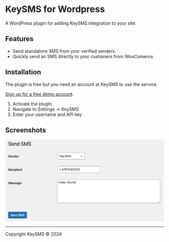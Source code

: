 # KeySMS for Wordpress

A WordPress plugin for adding KeySMS integration to your site.

## Features

* Send standalone SMS from your verified senders.
* Quickly send an SMS directly to your customers from WooComerce.

## Installation

The plugin is free but you need an account at KeySMS to use the service.

[Sign up for a free demo account](https://app.keysms.no/demo).

1. Activate the plugin.
2. Navigate to Settings -> KeySMS
3. Enter your username and API key

## Screenshots

![A screenshot of KeySMS for WordPress](/assets/screenshot-1.png?raw=true "Screenshot")

---

Copyright KeySMS &copy; 2024